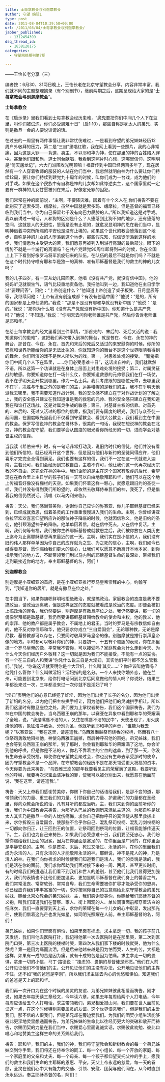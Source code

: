 ```yaml
---
title: 士每拿教会与别迦摩教会
author: 守望 编辑1
type: post
date: 2011-08-04T10:39:58+00:00
url: /2011/08/04/士每拿教会与别迦摩教会/
jabber_published:
  - 1312454399
dsq_thread_id:
  - 1858120175
categories:
  - 守望网络期刊第7期

---
```

——王怡长老分享（三）

编者按：6月30、31两日晚上，王怡长老在北京守望教会分享，内容非常丰富。我们就不同的主题整理摘录（有个别删节），继前两期之后，这期呈现给大家的是“**士每拿教会与别迦摩教会**”。

**士每拿教会**

在《启示录》里我们看到士每拿教会经历患难，“魔鬼要把你们中间几个人下在监里，叫你们被试炼，你们必受患难十日”（启1:10），那些自称是犹太人的弟兄，实则是撒旦一会的人要说诽谤的话。

在过去的一周里有两件事情让我非常忧伤难过，一是看到守望的弟兄姊妹经历12周户外敬拜的压力，第二是“三自”里唱红歌，我在网上看到一些照片，我的心非常痛，因为这是大罪——背道、卖主、不以耶和华为神，使在那里的神的百姓陷入罪中。甚至他们跟和尚、道士同台献唱，我看到这照片时心想，这哪里信仰，这明明是“倚天屠龙记”，六大门派围攻光明顶嘛！福音传到中国已经两百多年了，现在居然有一个人穿着牧师的服装的人站在他们当中，我忽然就明白神为什么要让你们持续12周，要让你们持续到建党九十周年的时候，叫你们成为一台戏，成为他们的对手戏。如果在这个民族中有自称是神的儿女却如此悖逆卖主，这个国家里就一定要有一群神的儿女甘愿被列在末后，好像定死罪的囚犯。

我们常常在神的面前说，“主啊，不要降灾难，因着有十个义人在,你们祷告不要在此刻灭了这索多玛、蛾摩拉，虽然中国就是索多玛、蛾摩拉，但是基督的福音已经临到我们当中，你为自己保留七千没有向巴力屈膝的人。”所以我知道这是对手戏。我以前讲过一句话，人和狗的区别是什么？人堕落到比狗不如的地步，还有堕落的空间，这就是人的无限性，堕落是没有止境的，就愈发显明神的恩在我们当中，显明神借着冲突所所赐的平安也是没有止境的，如果这个世代的教会堕落到这个地步，自称是神的儿女的人堕落到这个地步，那些假先知、假信徒堕落到这样的地步，我们情愿为主受更大的苦，我们愿意再被列入到游行高潮的最后部分。眼下的情势不就是一个游行的高潮吗？在共产党建党90周年即将到来的时候，你在全国上上下下看到好像罗马将军凯旋归来的队伍，在队伍的最后不就是你们吗？不就是在这个时代持守唯有耶和华是独一的真神、唯有耶稣基督是我们的救主的神的儿女吗？

我的儿子四岁，有一天从幼儿园回家，他唱《没有共产党，就没有信中国》，他的妈妈听见就很生气，语气比较重地责备他。我把他叫到一边，我知道他在主日学学过“要理问答”，问他：“上帝创造什么？”他知道上帝创造了桌子板凳、日月星辰等等，我继续问他：“上帝有没有创造成都？有没有创造中国？”他说：“是的，所有的国家都是上帝创造的。”我说：“那是不是没有耶和华就没有新中国？”他说：“是的。”我说：“那你为什么唱《没有共产党就没有新中国》，你知道什么是共产党吗？”他说：“不知道。”我说：“你明天去问你老师谁是共产党，然后你告诉老师谁是耶和华。”

在给士每拿教会的经文里看到三件事情，“那首先的、末后的、死后又活的说：我知道你们的患难”，这把我们再次带入到神的舞台，就是昔在、今在、永在的神的舞台，那昔在、今在、永在、首先和末后的死后又活过的来安慰你的时候，你所的安慰和世界所能给你的是无法比拟的，你就知道你的舞台不是这个世界眼睛看得到的舞台，你们所演的戏不是世人所以为的戏。第一，对患难处境的接受。 “魔鬼把你们中间几个人下在监里，……你们必受患难十日”，这话出自神的，我们就默然不语，所以这第一个功课就是在身体上层面上对患难处境的接受；第二，对属灵征战的敏感。你要知道你在打一场什么仗，你要知道救恩的元帅领我们在打一场仗，我不在乎明天会开拔到哪里。作为一名士兵，我只考虑跟的是哪位元帅，去哪里我不在乎，决胜与千里之外的是我们的主，运筹帷幄的是我们的主，我不在乎明天他派我去哪里，我不需要知道作战计划，我的安全感不建立在于对作战计划的了解之上，我的安全感只建立在我知道谁是我的救恩的元帅、我的安全感只建立在我知道我在和谁打这场战，这是对属灵争战的敏感；第三，对基督主权的信靠。对首先的、末后的、死过又活过的那位的信靠，指我们要有国度的眼光，我们与众圣徒一起同国，在国度眼光里我们不仅看到守望教会、看到大公教会，我们看到主在中国的教会。保罗写信说神的教会在哥林多，很美的一句话，我现在想说神的教会在北京，神的教会在守望，我们要学会从国度的眼光看你所经历的一切，进而学会对基督主权的信靠。

当我读《希伯来书》时，有一句话非常打动我，说旧约时代的信徒，他们并没有看到他们所信的，就已经离开这个世界，但是因为他们与新约的圣徒同得应许，他们喜乐才完完全全得到满足。我们也要有这样的信，我们不一定在这一代就进入迦南，主若允可，我们会经历到宗教自由，主若不许可，他让我们这一代再次经历宗教的不自由，这完全在神的手中。我们企盼的是主在这个国家有敬虔的后代，希望现在在教会里上主日学的孩子们有一天可以自由地敬拜耶和华，他们可以在这个地上传福音好像没有栅栏的天空。如果我们怀着这样一颗心，就愿意跟旧约的圣徒一样，我们并没有得到我们所盼望的，却依然去敬拜侍奉我们的神，我死了，但是借着我的信仍然说话。请唱《以马内利来临》。

祷告：天父，我们感谢赞美你，谢谢你自己应许的弥赛亚、你儿子耶稣基督已经来到，已经成就救恩，借着圣灵的工作重重慢慢进入我们的生命。主啊，你曾经讲亚伯拉罕欢欢喜喜仰望所应许的那位神子降临的时候，他就因信称义，他是旧约的圣徒，他引颈渴望神子的降临，他单单因着信，就在信中死去，又在信中复活。主啊，我们何等有福，我们被你生养耶稣基督成就救恩之后，我们被你放在人类历史上迄今为止离耶稣基督再来最近的这一天。主啊，我们实在是小信的人，我们没有旧约伟人那样单单因为你自己的应许就为之生、为之死的信心，主啊，我们如今已经得着基督，愿你赐给我们更大的信心，让我们可以愿意不断离开本地本家，到你指示我们的地方去，不断带领我们到以马内利的耶稣基督生命的最深处，带领我们走到最接近你的地方。奉主耶稣基督的名，阿们！

**别迦摩教会**

别迦摩是小亚细亚的首府，是在小亚细亚推行罗马皇帝崇拜的中心，约翰写到，“我知道你的居所，就是有撒旦座位之处。”

在中国当下，如果你旗帜鲜明地拒绝政治，就是搞政治。家庭教会的态度是我不要搞政治，请政治远离我，但是这样坚定的态度就被看成是政治的态度。即便会被扣上搞政治的罪名，我仍然要讲，别迦摩是有撒旦座位之处，我仍然要讲，那一切的偶像崇拜都是敌基督，我仍然要讲耶稣基督赐给教会的使命和主权，他的教义，他的崇拜、他的教产都是属乎教会，不属地上的君王。当时的罗马是有宗教信仰自由的，他不反对你信耶和华，他只要求你成立“三自爱国会”，无论哪种教，无论是摩尼教、基督教都可以存在，只要同时敬拜罗马皇帝的像。别迦摩就是推行崇拜皇帝像的地方。平时都可以敬拜你们的神，只要初一、十五有个顺服的表现，你在那里挂一个罗马皇帝的像，平常我不管你，可以接受吗？家庭教会为什么走到今天、为什么今天你们经历户外敬拜？这一切就是因为我们不能接受，不能有一点的妥协。有一个在三自的人和我讲“你凭什么说三自是大淫妇，其实他们平时都不怎么管我们。”我说，“你说这话就表明你是个大淫妇，什么叫‘其实……’？你应该叫他管吗？他凭什么管你？什么叫做淫妇？淫妇指的是名分。一个人来找你婚外恋，他在兰州，可能要到北京来，给你打电话问到北京后同意做他的情人吗？你说好，结果三年都没来过一次，三年都没来过一次你就不是淫妇了吗？

“淫妇”表明他们的心意已经犯了奸淫，因为他们出卖了长子的名分，因为他们出卖了新妇的名分，以内他们把主权拱手相让，因为他们把他们的灵魂拱手相让。所以我们这里时有撒旦座位之处，我们要为上掌权者祷告，我们这个国家祷告，我们为神在中国的教会祷告。当乌西雅王崩的那年，以赛亚在异象中看到耶和华的荣耀满了全地，说，“我是嘴唇不洁的人，又住在嘴唇不洁的民中”，天使出现了，用火炭烧他的嘴，象征洁净赦免、分别为圣，他就听到耶和华的声音，“谁能为我去呢？”以赛亚说：“我在这里，请差遣我。”乌西雅僭越祭司烧香的权柄，然而有八十位祭司勇敢地阻挡他，神使乌西雅王崩掉，然后神呼召他的百姓。弟兄姊妹，我们也会等到乌西雅王崩的那年，到了那时，你会看到耶和华的荣耀满了这地，你会听到他的呼唤，但是你是不洁的人，你若不靠着主的宝血的遮盖，到了那一天，你没有生命去承受祝福，即使你在守望教会聚过会，你也没有生命去承受那时的使命，因为守望教会不是一个品牌，在守望教会的经历不是在那天领受更大祝福的资本。今天你要为此来祷告，“乌西雅王崩的那年我要看见主的荣耀满了这殿，我要听到他的呼唤，我要再次求宝血洁净我的罪，使我可以被分别出来，我愿意在他面前说，‘我在这里，请差遣我’。”

祷告：天父上帝我们感谢赞美你，你赐下你自己的话语给我们，是那不变的道，那带领我们的力量、重生我们的力量、引领我们的力量、护避我们的力量都在圣经里，你向众教会所说的话，凡有耳听的都应当听。主，我们来到你的面前听你的话，我们为中国教会来祷告，为那听从巴兰的教训历来混乱主道的、为那自称是犹太人其实乃是撒旦一会的人忧伤痛悔，求你自己把你呼召的真信徒从那里救拔出来，求你拆毁三自爱国会，使那些不合乎你自己、混乱祭司权柄、混乱刀剑权柄的一切都向你归正，让王回到王的位置，让祭司回到祭司的位置，让福音能够传遍天下。主，我们也为自己来祷告，如果我们必受患难十日，我们要至死忠心，我们盼望你赐给我们上面的冠冕，因为在你里面是富足的，在你里面是广阔的，在你里面是平静安稳的。主啊，你是首先、末后、死过又活过、永活的神，在你的里面我们成为永活的人，只有永活的人才能敬拜永活的神。耶稣说，神不是死人的神，乃是活人的神。在我们向你祈求的时候使我们知道我们是活人，我们的灵魂是活的，我们是活在你的面前。我们求你帮助我们面对接下来的一周、两周、甚至更长时间，有的时候我们的遭遇让我们看不到我们和世人的差别，甚至他们比我们显得更加强大，我们的表情也不比他们更加温柔、更加显明耶稣基督在我们身上的馨香之气，我们常常沮丧、常常软弱、常常自卑，我们生命需要被你扩容才能承受你的恩典，你已经应许我们丰丰富富的一切，求你按照你自己的旨意赐给北京守望教会的弟兄姊妹、赐给北京众教会的弟兄姊妹。主，我们感谢赞美你，你赐给我们耶稣基督的义袍，叫我们知道我们在警察、家人、街上围观的人、单位同事面前都穿着洁白的细麻衣，我们一直要穿到天上去，求你的荣耀在每一个儿女的心中彰显，发出那光芒，使我们借着这光芒也发光如星，如同明光照耀在人前。奉主耶稣基督的名，阿们！
  
弟兄姊妹，如果你们里面有惧怕，如果里面有挂虑，求主拿走一切。我的孩子前几天发烧，我们带他去医院打针，我记得他第一次去医院时是在那里哭，第二次到医院门口哭，第三次上医院的楼梯时哭，第四次从我们家下楼的时候就哭，他为什么哭呢？第一是因为痛而流泪，但是后来他越来越是因为怕而哭，人生的苦，大都是这样，如果有一成的苦是因为痛，就有十成的苦是因为怕痛。求主拿走一切的畏惧，拿走一切的小信，马丁·路德说：“挂虑的、畏惧的基督徒是邪恶。”他们在人前公开见证他们不信他们的主，公开见证他们的主没有办法，公开地见证他们的主靠不住，还不如“我的爸爸是李刚”，所以我们求主除去内心的忧愁和惧怕，知道我们的爸爸是天上的耶和华。

我们再一次开口为在这个时候的属灵的友谊、为弟兄姊妹彼此相爱而祷告。刚才说，如果去年每天读三章经文，今年读六章，如果去年每周给两个人打电话，今年每周应该给五个人打电话。求主带领我们，弟兄相爱撼山河，我们要在世人面前见证这一点，在这个时候特别需要属灵的友谊。这个世界恨恶我们，但是我们的主爱我们，那不信的人恨我们，但是弟兄却在旁边爱我们。为我们的团契小组生活能够彼此更深地灵里想通而祷告，为弟兄姊妹的生命比以往经历更大的突破和敞开而祷告，求赐团契的力量在我们当中，求赐爱心里面说诚实话，求赐彼此劝勉、彼此口唱心和地赞美主这样生命的关系赐给我们。

祷告：耶和华，我们的主，我们的神，我们将守望教会和新树教会的每一个弟兄姊妹交到你手里，我们将还在侍奉你的同工、每一个小组长、每一个开放的家庭、每一个家庭里的父亲和丈夫、每一个母亲、每一个孩子都仰望交托父神的手上，愿我们的救主和我们生命的主耶稣的恩惠、平安，天父上帝永远的慈爱，每一天的眷顾，圣灵在他们心中大有能力的交通、引领、安慰、团契与他们同在，从今时直到永永远远。奉主耶稣基督的名，阿们！